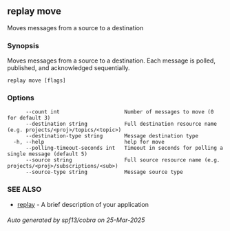 ## replay move

Moves messages from a source to a destination

### Synopsis

Moves messages from a source to a destination.
Each message is polled, published, and acknowledged sequentially.

```
replay move [flags]
```

### Options

```
      --count int                     Number of messages to move (0 for default 3)
      --destination string            Full destination resource name (e.g. projects/<proj>/topics/<topic>)
      --destination-type string       Message destination type
  -h, --help                          help for move
      --polling-timeout-seconds int   Timeout in seconds for polling a single message (default 5)
      --source string                 Full source resource name (e.g. projects/<proj>/subscriptions/<sub>)
      --source-type string            Message source type
```

### SEE ALSO

* [replay](replay.md)	 - A brief description of your application

###### Auto generated by spf13/cobra on 25-Mar-2025
